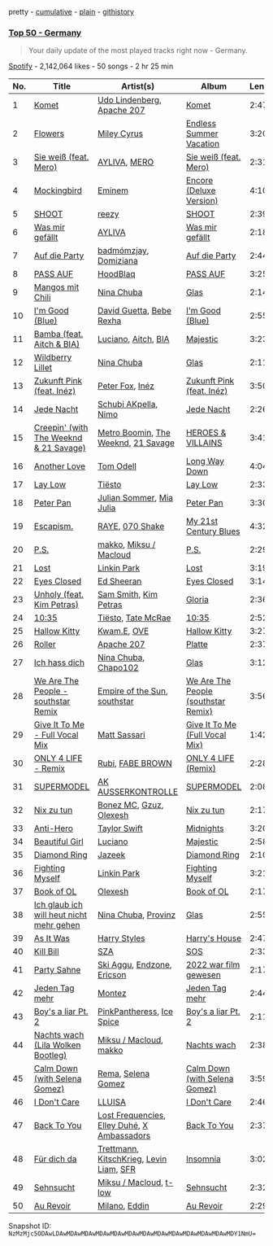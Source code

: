 pretty - [cumulative](/playlists/cumulative/37i9dQZEVXbJiZcmkrIHGU.md) - [plain](/playlists/plain/37i9dQZEVXbJiZcmkrIHGU) - [githistory](https://github.githistory.xyz/mackorone/spotify-playlist-archive/blob/main/playlists/plain/37i9dQZEVXbJiZcmkrIHGU)

### [Top 50 \- Germany](https://open.spotify.com/playlist/37i9dQZEVXbJiZcmkrIHGU)

> Your daily update of the most played tracks right now \- Germany.

[Spotify](https://open.spotify.com/user/spotify) - 2,142,064 likes - 50 songs - 2 hr 25 min

| No. | Title | Artist(s) | Album | Length |
|---|---|---|---|---|
| 1 | [Komet](https://open.spotify.com/track/7oQepKHmXDaPC3rgeLRvQu) | [Udo Lindenberg](https://open.spotify.com/artist/7iWcRnQMinCoV2u5ICgsW0), [Apache 207](https://open.spotify.com/artist/1qQLhymHXFPtP5U8KNKsm6) | [Komet](https://open.spotify.com/album/2XWoQ5VUcmGYL1025mZ5dO) | 2:47 |
| 2 | [Flowers](https://open.spotify.com/track/4DHcnVTT87F0zZhRPYmZ3B) | [Miley Cyrus](https://open.spotify.com/artist/5YGY8feqx7naU7z4HrwZM6) | [Endless Summer Vacation](https://open.spotify.com/album/0HiZ8fNXwJOQcrf5iflrdz) | 3:20 |
| 3 | [Sie weiß \(feat\. Mero\)](https://open.spotify.com/track/7DyDjhZMEIK5Ied4juTCyc) | [AYLIVA](https://open.spotify.com/artist/2rEVnwCPBeGkWMv425KoG1), [MERO](https://open.spotify.com/artist/5wyWp867LWGjFmYZXVSFnZ) | [Sie weiß \(feat\. Mero\)](https://open.spotify.com/album/3ixrTwmXyX8EByoYXCEhpX) | 2:31 |
| 4 | [Mockingbird](https://open.spotify.com/track/561jH07mF1jHuk7KlaeF0s) | [Eminem](https://open.spotify.com/artist/7dGJo4pcD2V6oG8kP0tJRR) | [Encore \(Deluxe Version\)](https://open.spotify.com/album/1kTlYbs28MXw7hwO0NLYif) | 4:10 |
| 5 | [SHOOT](https://open.spotify.com/track/1rDfZwXzeotPuDtBJotaK1) | [reezy](https://open.spotify.com/artist/1ul8iLt2WnFe2UIyovjg7q) | [SHOOT](https://open.spotify.com/album/4zFoohHusRIEUKY6f3OimL) | 2:39 |
| 6 | [Was mir gefällt](https://open.spotify.com/track/6WnIsfCuNqrlngROXGVe1W) | [AYLIVA](https://open.spotify.com/artist/2rEVnwCPBeGkWMv425KoG1) | [Was mir gefällt](https://open.spotify.com/album/1JK0xNjVPJLAgH81xYY76Z) | 2:18 |
| 7 | [Auf die Party](https://open.spotify.com/track/5qDzKUTHCUiKhewBa9STsE) | [badmómzjay](https://open.spotify.com/artist/7oWrEQO1d3klp0Qrfh7a5h), [Domiziana](https://open.spotify.com/artist/3XZewrXpRQqqCMuUMAIhvN) | [Auf die Party](https://open.spotify.com/album/57Mo2UNrJR14lhdZU5WXbt) | 2:44 |
| 8 | [PASS AUF](https://open.spotify.com/track/1ZKMMvWLhxXlk7VXqS7YRG) | [HoodBlaq](https://open.spotify.com/artist/1Wic7dyEeEpQXDBbDf6HKm) | [PASS AUF](https://open.spotify.com/album/0EwK4GJ6Gy9qnNFwnnuHu0) | 3:25 |
| 9 | [Mangos mit Chili](https://open.spotify.com/track/7AyE8MRf4dIK75mqqpks9S) | [Nina Chuba](https://open.spotify.com/artist/2kS9NyuATpYwjeB93h24H5) | [Glas](https://open.spotify.com/album/1oMWwWSqcGxpn2YhsYkNt6) | 2:14 |
| 10 | [I'm Good \(Blue\)](https://open.spotify.com/track/4uUG5RXrOk84mYEfFvj3cK) | [David Guetta](https://open.spotify.com/artist/1Cs0zKBU1kc0i8ypK3B9ai), [Bebe Rexha](https://open.spotify.com/artist/64M6ah0SkkRsnPGtGiRAbb) | [I'm Good \(Blue\)](https://open.spotify.com/album/7M842DMhYVALrXsw3ty7B3) | 2:55 |
| 11 | [Bamba \(feat\. Aitch & BIA\)](https://open.spotify.com/track/7sJNeWTXkZCEC7OnFMpGWL) | [Luciano](https://open.spotify.com/artist/3CJKkU0XuElRT1z8rEtIYg), [Aitch](https://open.spotify.com/artist/2PJEagPIxaBugeMjIyKVXF), [BIA](https://open.spotify.com/artist/6veh5zbFpm31XsPdjBgPER) | [Majestic](https://open.spotify.com/album/7qNuJ1DoCy9au1vdip0f7o) | 3:23 |
| 12 | [Wildberry Lillet](https://open.spotify.com/track/6LBmaJYwbLHfQwIreMCLlw) | [Nina Chuba](https://open.spotify.com/artist/2kS9NyuATpYwjeB93h24H5) | [Glas](https://open.spotify.com/album/1oMWwWSqcGxpn2YhsYkNt6) | 2:11 |
| 13 | [Zukunft Pink \(feat\. Inéz\)](https://open.spotify.com/track/4YxZQd3I4rj1nqkXgvpCk4) | [Peter Fox](https://open.spotify.com/artist/6rqlONGmPuP2wJVSfliLBI), [Inéz](https://open.spotify.com/artist/6zBax4hSAI1BJYgwF61EP5) | [Zukunft Pink \(feat\. Inéz\)](https://open.spotify.com/album/0oCAC1DmJcWxPjs55uJl6D) | 3:50 |
| 14 | [Jede Nacht](https://open.spotify.com/track/3eGI9ETrSY2nU1hbsohC0H) | [Schubi AKpella](https://open.spotify.com/artist/2SveKtmknwwMpYJtuFkYZj), [Nimo](https://open.spotify.com/artist/3ZuBEj9ppJe8GSdKaMTfMN) | [Jede Nacht](https://open.spotify.com/album/4zqGsmCaqMllZLMQNCuNPT) | 2:26 |
| 15 | [Creepin' \(with The Weeknd & 21 Savage\)](https://open.spotify.com/track/2dHHgzDwk4BJdRwy9uXhTO) | [Metro Boomin](https://open.spotify.com/artist/0iEtIxbK0KxaSlF7G42ZOp), [The Weeknd](https://open.spotify.com/artist/1Xyo4u8uXC1ZmMpatF05PJ), [21 Savage](https://open.spotify.com/artist/1URnnhqYAYcrqrcwql10ft) | [HEROES & VILLAINS](https://open.spotify.com/album/7txGsnDSqVMoRl6RQ9XyZP) | 3:41 |
| 16 | [Another Love](https://open.spotify.com/track/7jtQIBanIiJOMS6RyCx6jZ) | [Tom Odell](https://open.spotify.com/artist/2txHhyCwHjUEpJjWrEyqyX) | [Long Way Down](https://open.spotify.com/album/0KGBW1MQtC2aFPCDUdAkdJ) | 4:04 |
| 17 | [Lay Low](https://open.spotify.com/track/0zKbDrEXKpnExhGQRe9dxt) | [Tiësto](https://open.spotify.com/artist/2o5jDhtHVPhrJdv3cEQ99Z) | [Lay Low](https://open.spotify.com/album/0EYKSXXTsON8ZA95BuCoXn) | 2:33 |
| 18 | [Peter Pan](https://open.spotify.com/track/5CvAzdenlzv3ImMcG7awJV) | [Julian Sommer](https://open.spotify.com/artist/77puYb4Nubacm3PAzkY1UQ), [Mia Julia](https://open.spotify.com/artist/3tN4jv8IaO9UAKTWqpXaV4) | [Peter Pan](https://open.spotify.com/album/6z3sGEQXxPO0lx5SOWGHgn) | 3:30 |
| 19 | [Escapism.](https://open.spotify.com/track/5mHdCZtVyb4DcJw8799hZp) | [RAYE](https://open.spotify.com/artist/5KKpBU5eC2tJDzf0wmlRp2), [070 Shake](https://open.spotify.com/artist/12Zk1DFhCbHY6v3xep2ZjI) | [My 21st Century Blues](https://open.spotify.com/album/3U8n8LzBx2o9gYXvvNq4uH) | 4:32 |
| 20 | [P.S.](https://open.spotify.com/track/4yCWbjNkL84M2l5izo0bAw) | [makko](https://open.spotify.com/artist/6ARKr2ZoLf9TDoQiZarJMt), [Miksu / Macloud](https://open.spotify.com/artist/76dRoxKtDwYkgCQePok9cU) | [P.S.](https://open.spotify.com/album/5VUQm0q8PC1eNy9japTSdi) | 2:29 |
| 21 | [Lost](https://open.spotify.com/track/373gDROnujxNTFa1FojYIl) | [Linkin Park](https://open.spotify.com/artist/6XyY86QOPPrYVGvF9ch6wz) | [Lost](https://open.spotify.com/album/7bN4OM5mtWq0UrAxdN6qMC) | 3:19 |
| 22 | [Eyes Closed](https://open.spotify.com/track/07bsRv0pcpbG4zJeLsUs1p) | [Ed Sheeran](https://open.spotify.com/artist/6eUKZXaKkcviH0Ku9w2n3V) | [Eyes Closed](https://open.spotify.com/album/43qfLpwe6sEOEqxVmOHRu0) | 3:14 |
| 23 | [Unholy \(feat\. Kim Petras\)](https://open.spotify.com/track/0NZPBYD5qbEWRs3PrGiRkT) | [Sam Smith](https://open.spotify.com/artist/2wY79sveU1sp5g7SokKOiI), [Kim Petras](https://open.spotify.com/artist/3Xt3RrJMFv5SZkCfUE8C1J) | [Gloria](https://open.spotify.com/album/3Uq1jNGnD412ZvCb6j2DKV) | 2:36 |
| 24 | [10:35](https://open.spotify.com/track/6BePGk3eCan4FqaW2X8Qy3) | [Tiësto](https://open.spotify.com/artist/2o5jDhtHVPhrJdv3cEQ99Z), [Tate McRae](https://open.spotify.com/artist/45dkTj5sMRSjrmBSBeiHym) | [10:35](https://open.spotify.com/album/77wWx9sOCJiy0wcn0P44NO) | 2:52 |
| 25 | [Hallow Kitty](https://open.spotify.com/track/6sizQj16amSoj5iXMDCx5J) | [Kwam.E](https://open.spotify.com/artist/4H9W4cb3X0qRpv87yKV7fV), [OVE](https://open.spotify.com/artist/42RwQlOWDVzGRQVa61O8VV) | [Hallow Kitty](https://open.spotify.com/album/2xsLhRzerB4ovi3Sx8T7Gy) | 3:27 |
| 26 | [Roller](https://open.spotify.com/track/6hw1Sy9wZ8UCxYGdpKrU6M) | [Apache 207](https://open.spotify.com/artist/1qQLhymHXFPtP5U8KNKsm6) | [Platte](https://open.spotify.com/album/0IoleYbJxOgQLuZDkzyzPG) | 2:37 |
| 27 | [Ich hass dich](https://open.spotify.com/track/2toCf2FDbTIdWriPI6kcsY) | [Nina Chuba](https://open.spotify.com/artist/2kS9NyuATpYwjeB93h24H5), [Chapo102](https://open.spotify.com/artist/36caCzfSrrL7a8Mvd1SuRr) | [Glas](https://open.spotify.com/album/1oMWwWSqcGxpn2YhsYkNt6) | 3:12 |
| 28 | [We Are The People \- southstar Remix](https://open.spotify.com/track/4atLPkcljMp14JBaigYFKC) | [Empire of the Sun](https://open.spotify.com/artist/67hb7towEyKvt5Z8Bx306c), [southstar](https://open.spotify.com/artist/1GVuCyb4PlArufUZDUnRQi) | [We Are The People \(southstar Remix\)](https://open.spotify.com/album/6NB6yrLJKj7nlP1vUWcVPA) | 3:56 |
| 29 | [Give It To Me \- Full Vocal Mix](https://open.spotify.com/track/5ZduaRci3iNUiDfJbBfAaf) | [Matt Sassari](https://open.spotify.com/artist/21dVknSLCsK37cWozWDZZS) | [Give It To Me \(Full Vocal Mix\)](https://open.spotify.com/album/1jbRY71konakrKvDUiW7Rp) | 1:42 |
| 30 | [ONLY 4 LIFE \- Remix](https://open.spotify.com/track/7jYwZOptDPesQgzj7vhsEF) | [Rubi](https://open.spotify.com/artist/0VlrorDSkEbLK1D6VvMgd2), [FABE BROWN](https://open.spotify.com/artist/1H2agrqo1Y8alTi5Wde6UG) | [ONLY 4 LIFE \(Remix\)](https://open.spotify.com/album/5u6snJ3UY2taF6tY1WZzQH) | 2:28 |
| 31 | [SUPERMODEL](https://open.spotify.com/track/6aPtDsrnH6eMUinccM44Tr) | [AK AUSSERKONTROLLE](https://open.spotify.com/artist/07SFzTMeYf5P8Rd32a9Zzw) | [SUPERMODEL](https://open.spotify.com/album/0apCIBWo8nmPZi6avfppw7) | 2:08 |
| 32 | [Nix zu tun](https://open.spotify.com/track/3zk8jIWMJFK14Mg1vzIxpP) | [Bonez MC](https://open.spotify.com/artist/1aS5tqEs9ci5P9KD9tZWa6), [Gzuz](https://open.spotify.com/artist/5eioJDe26lOqkAMbuhzZYs), [Olexesh](https://open.spotify.com/artist/2Z9KL8Zmqx5Sg3cd7Fldhl) | [Nix zu tun](https://open.spotify.com/album/35FlLDRRcSvbzg3vhDyaBB) | 2:17 |
| 33 | [Anti\-Hero](https://open.spotify.com/track/0V3wPSX9ygBnCm8psDIegu) | [Taylor Swift](https://open.spotify.com/artist/06HL4z0CvFAxyc27GXpf02) | [Midnights](https://open.spotify.com/album/151w1FgRZfnKZA9FEcg9Z3) | 3:20 |
| 34 | [Beautiful Girl](https://open.spotify.com/track/5xX2LYdXyx0Boa61rZOjq5) | [Luciano](https://open.spotify.com/artist/3CJKkU0XuElRT1z8rEtIYg) | [Majestic](https://open.spotify.com/album/7qNuJ1DoCy9au1vdip0f7o) | 2:58 |
| 35 | [Diamond Ring](https://open.spotify.com/track/4AzR20u5TiZVR4932QbGTt) | [Jazeek](https://open.spotify.com/artist/1E8mXBWN7AXZCOPYbOky4J) | [Diamond Ring](https://open.spotify.com/album/3eGfcq0oJoXrOR9KmIuNqd) | 2:10 |
| 36 | [Fighting Myself](https://open.spotify.com/track/5CVZeK7bOC9QxYcZ9gJ5X2) | [Linkin Park](https://open.spotify.com/artist/6XyY86QOPPrYVGvF9ch6wz) | [Fighting Myself](https://open.spotify.com/album/0S1tvjDaar0S6LaRJAFcWF) | 3:21 |
| 37 | [Book of OL](https://open.spotify.com/track/4dOreYhcafLHEH4F5P2aME) | [Olexesh](https://open.spotify.com/artist/2Z9KL8Zmqx5Sg3cd7Fldhl) | [Book of OL](https://open.spotify.com/album/5xgPgmL57ap3TYaA0rRvjE) | 2:17 |
| 38 | [Ich glaub ich will heut nicht mehr gehen](https://open.spotify.com/track/4zLCLlqLivpZXvYfQCqTWh) | [Nina Chuba](https://open.spotify.com/artist/2kS9NyuATpYwjeB93h24H5), [Provinz](https://open.spotify.com/artist/2f7f3AmL16mmiAmYnxmmfx) | [Glas](https://open.spotify.com/album/1oMWwWSqcGxpn2YhsYkNt6) | 2:55 |
| 39 | [As It Was](https://open.spotify.com/track/4Dvkj6JhhA12EX05fT7y2e) | [Harry Styles](https://open.spotify.com/artist/6KImCVD70vtIoJWnq6nGn3) | [Harry's House](https://open.spotify.com/album/5r36AJ6VOJtp00oxSkBZ5h) | 2:47 |
| 40 | [Kill Bill](https://open.spotify.com/track/1Qrg8KqiBpW07V7PNxwwwL) | [SZA](https://open.spotify.com/artist/7tYKF4w9nC0nq9CsPZTHyP) | [SOS](https://open.spotify.com/album/1nrVofqDRs7cpWXJ49qTnP) | 2:33 |
| 41 | [Party Sahne](https://open.spotify.com/track/2hFOXN8Eq2gXIGGMIdHdWJ) | [Ski Aggu](https://open.spotify.com/artist/6CP5wWvO8oIxedESJNCN4H), [Endzone](https://open.spotify.com/artist/7uK2QScoOUkqq8tvtvBIL7), [Ericson](https://open.spotify.com/artist/2mkCm5VNJTplOKJxcDYMpa) | [2022 war film gewesen](https://open.spotify.com/album/4OBzAh7kXYVdeBp1LTrZwZ) | 2:17 |
| 42 | [Jeden Tag mehr](https://open.spotify.com/track/6y5LixQNwrWROFebIKQfFN) | [Montez](https://open.spotify.com/artist/5ZY4M2aGiTaZQEP6HfqeJc) | [Jeden Tag mehr](https://open.spotify.com/album/5eGek1JszhxfCliJx5LsnQ) | 2:44 |
| 43 | [Boy's a liar Pt\. 2](https://open.spotify.com/track/6AQbmUe0Qwf5PZnt4HmTXv) | [PinkPantheress](https://open.spotify.com/artist/78rUTD7y6Cy67W1RVzYs7t), [Ice Spice](https://open.spotify.com/artist/3LZZPxNDGDFVSIPqf4JuEf) | [Boy's a liar Pt\. 2](https://open.spotify.com/album/6cVfHBcp3AdpYY0bBglkLN) | 2:11 |
| 44 | [Nachts wach \(Lila Wolken Bootleg\)](https://open.spotify.com/track/5qEGAHerczFt3HmL9lhh4j) | [Miksu / Macloud](https://open.spotify.com/artist/76dRoxKtDwYkgCQePok9cU), [makko](https://open.spotify.com/artist/6ARKr2ZoLf9TDoQiZarJMt) | [Nachts wach](https://open.spotify.com/album/6VLivifFeh65jFqwXCAar3) | 2:38 |
| 45 | [Calm Down \(with Selena Gomez\)](https://open.spotify.com/track/0WtM2NBVQNNJLh6scP13H8) | [Rema](https://open.spotify.com/artist/46pWGuE3dSwY3bMMXGBvVS), [Selena Gomez](https://open.spotify.com/artist/0C8ZW7ezQVs4URX5aX7Kqx) | [Calm Down \(with Selena Gomez\)](https://open.spotify.com/album/2b2GHWESCWEuHiCZ2Skedp) | 3:59 |
| 46 | [I Don't Care](https://open.spotify.com/track/1CR43xdfE45HWWxB8jntj7) | [LLUISA](https://open.spotify.com/artist/7ur9WUsgFMxnJAKojdVBeg) | [I Don't Care](https://open.spotify.com/album/7IQX2Omt6aRPYwLWtZYDWa) | 2:46 |
| 47 | [Back To You](https://open.spotify.com/track/3K00Ib1shkOEiAXU5pec6e) | [Lost Frequencies](https://open.spotify.com/artist/7f5Zgnp2spUuuzKplmRkt7), [Elley Duhé](https://open.spotify.com/artist/67MNhiAICFY6Pwc2YxCO0K), [X Ambassadors](https://open.spotify.com/artist/3NPpFNZtSTHheNBaWC82rB) | [Back To You](https://open.spotify.com/album/1wntuGFGZSdkDL3pOTcdpr) | 2:37 |
| 48 | [Für dich da](https://open.spotify.com/track/0fqC9DQnwRjkcw6PSwgkeR) | [Trettmann](https://open.spotify.com/artist/6QzzeKV0VcnT2vJMYDPuL4), [KitschKrieg](https://open.spotify.com/artist/5tHiL8SKSaZGMBUPIiSmX4), [Levin Liam](https://open.spotify.com/artist/7qMDCTsnaGWM9h8rqTnk0q), [SFR](https://open.spotify.com/artist/53EHeXzGs4HheTCTnwfPEr) | [Insomnia](https://open.spotify.com/album/0SZdIldsAOSd4VxNMQ90S6) | 3:02 |
| 49 | [Sehnsucht](https://open.spotify.com/track/7xaqxUl08zOg0YNUHokQpq) | [Miksu / Macloud](https://open.spotify.com/artist/76dRoxKtDwYkgCQePok9cU), [t\-low](https://open.spotify.com/artist/3tQzzidoPfVifoURnDfgmD) | [Sehnsucht](https://open.spotify.com/album/1lIE5a9GgW0UN9BJ25UpyZ) | 2:32 |
| 50 | [Au Revoir](https://open.spotify.com/track/4HkRGYJYn1Y99uXpqTyOI6) | [Milano](https://open.spotify.com/artist/4Jd9XCHzRXTB7ZPPVzJoUm), [Eddin](https://open.spotify.com/artist/2Diqn1jFkehRd9MVDGKGdq) | [Au Revoir](https://open.spotify.com/album/3PE0mVKw3fqzBxS1mZBI9Z) | 2:29 |

Snapshot ID: `NzMzMjc5ODAwLDAwMDAwMDAwMDAwMDAwMDAwMDAwMDAwMDAwMDAwMDAwMDAwMDY1NmU=`
